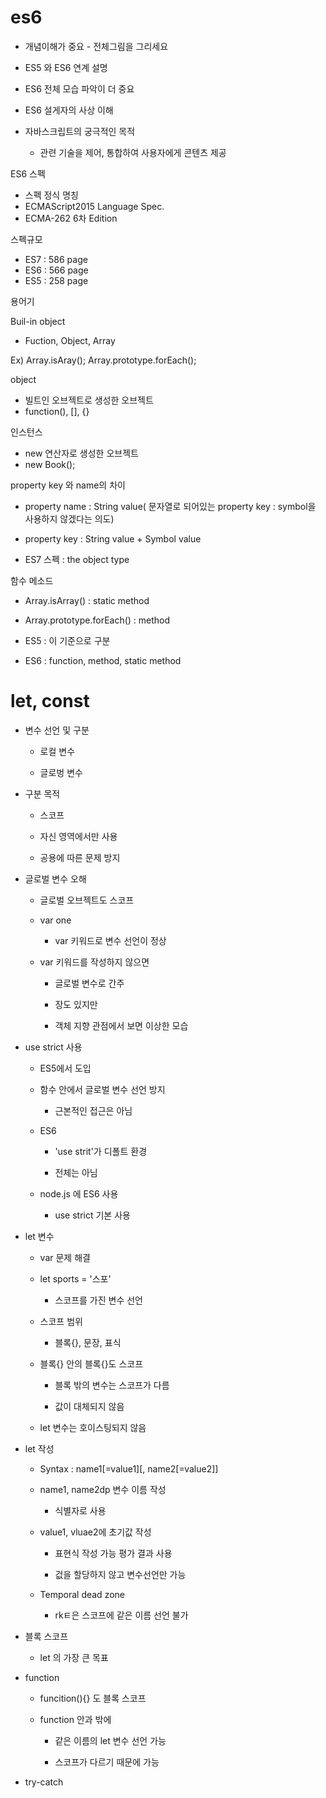 # es6

- 개념이해가 중요 - 전체그림을 그리세요

- ES5 와 ES6 연계 설명

- ES6 전체 모습 파악이 더 중요

- ES6 설게자의 사상 이해

- 자바스크립트의 궁극적인 목적

    - 관련 기술을 제어, 통합하여 사용자에게 콘텐츠 제공
    

ES6 스펙

- 스펙 정식 명칭
- ECMAScript2015 Language Spec.
- ECMA-262 6차 Edition

스펙규모

- ES7 : 586 page
- ES6 : 566 page
- ES5 : 258 page

용어기

Buil-in object

- Fuction, Object, Array

Ex) 
Array.isAray();
Array.prototype.forEach();

object

- 빌트인 오브젝트로 생성한 오브젝트
- function(), [], {}

인스턴스

- new 연산자로 생성한 오브젝트
- new Book();

property key 와 name의 차이

- property name : String value( 문자열로 되어있는 property key : symbol을 사용하지 않겠다는 의도)

- property key : String value + Symbol value

- ES7 스펙 : the object type

함수 메소드

- Array.isArray() : static method

- Array.prototype.forEach() : method

- ES5 : 이 기준으로 구분

- ES6 : function, method, static method

# let, const

- 변수 선언 및 구분

    - 로컬 변수
    
    - 글로벙 변수
    
- 구분 목적

    - 스코프
    
    - 자신 영역에서만 사용
    
    - 공용에 따른 문제 방지
   

- 글로벌 변수 오해

    - 글로벌 오브젝트도 스코프
    
    - var one
    
        - var  키워드로 변수 선언이 정상
        
    - var  키워드를 작성하지 않으면
    
        - 글로벌 변수로 간주
        
        - 장도 있지만
        
        - 객체 지향 관점에서 보면 이상한 모습
        
- use strict 사용

    - ES5에서 도입
    
    - 함수 안에서 글로벌 변수 선언 방지
   
        - 근본적인 접근은 아님
    
    - ES6
    
        - 'use strit'가 디폴트 환경
    
        - 전체는 아님
    
    - node.js 에 ES6 사용
    
        - use strict 기본 사용
   
- let 변수

    - var 문제 해결
    
    - let sports = '스포'
    
        - 스코프를 가진 변수 선언
        
    - 스코프 범위
    
        - 블록{}, 문장, 표식
        
    - 블록{} 안의 블록{}도 스코프
    
        - 블록 밖의 변수는 스코프가 다름
        
        - 값이 대체되지 않음
        
    - let 변수는 호이스팅되지 않음
    
- let 작성

    - Syntax : name1[=value1][, name2[=value2]]
    
    - name1, name2dp 변수 이름 작성
    
        - 식별자로 사용
        
    - value1, vluae2에 초기값 작성
    
        - 표현식 작성 가능 평가 결과 사용
        
        - 겂을 할당하지 않고 변수선언만 가능
        
    - Temporal dead zone
    
        - rkㅌ은 스코프에 같은 이름 선언 불가
    
- 블록 스코프

    - let 의 가장 큰 목표
    
- function

     - funcition(){} 도 블록 스코프
     
     - function 안과 밖에
     
        - 같은 이름의 let 변수 선언 가능
        
        - 스코프가 다르기 때문에 가능
        
- try-catch














